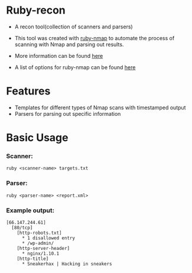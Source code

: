 # Ruby-recon
* A recon tool(collection of scanners and parsers)

* This tool was created with [ruby-nmap](https://github.com/sophsec/ruby-nmap) to automate the process of scanning with Nmap and parsing out results.

* More information can be found [here](http://sneakerhax.com/recon-at-scale/)

* A list of options for ruby-nmap can be found [here](https://github.com/sophsec/ruby-nmap/blob/ad12f9d533ff3b5b3dc559922a8f19b4b9409f32/lib/nmap/task.rb)

# Features
<ul>
  <li>Templates for different types of Nmap scans with timestamped output
  <li>Parsers for parsing out specific information
</ul>

# Basic Usage

### Scanner:
`ruby <scanner-name> targets.txt`

### Parser:
`ruby <parser-name> <report.xml>`

### Example output:
```
[66.147.244.61]
  [80/tcp]
    [http-robots.txt]
      * 1 disallowed entry
      * /wp-admin/
    [http-server-header]
      * nginx/1.10.1
    [http-title]
      * Sneakerhax | Hacking in sneakers
```
